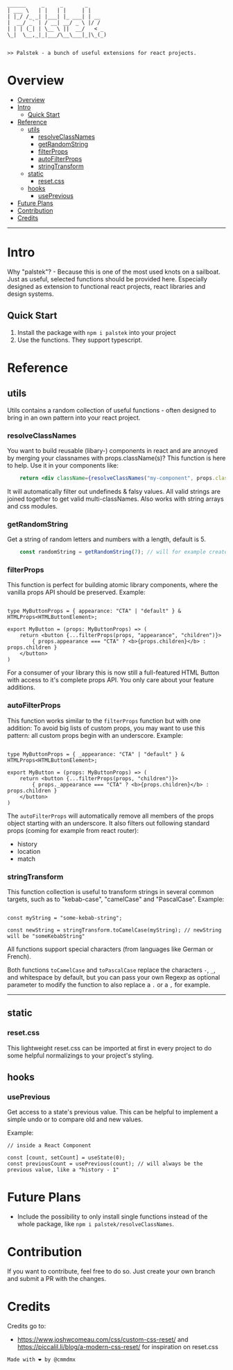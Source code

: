 
```
______     _     _       _      
| ___ \   | |   | |     | |     
| |_/ /_ _| |___| |_ ___| | __  
|  __/ _` | / __| __/ _ \ |/ /  
| | | (_| | \__ \ ||  __/   < _ 
\_|  \__,_|_|___/\__\___|_|\_(_)
                                
                              
>> Palstek - a bunch of useful extensions for react projects.
```



# Overview

- [Overview](#overview)
- [Intro](#intro)
  - [Quick Start](#quick-start)
- [Reference](#reference)
  - [utils](#utils)
    - [resolveClassNames](#resolveclassnames)
    - [getRandomString](#getRandomString)
    - [filterProps](#filterprops)
    - [autoFilterProps](#autofilterprops)
    - [stringTransform](#stringTransform)
  - [static](#static)
    - [reset.css](#resetcss)
  - [hooks](#hooks)
    - [usePrevious](#usePrevious)
- [Future Plans](#future-plans)
- [Contribution](#contribution)
- [Credits](#credits)

---

# Intro

Why "palstek"? - Because this is one of the most used knots on a sailboat. Just as useful, selected functions should be provided here. Especially designed as extension to functional react projects, react libraries and design systems.

## Quick Start

1. Install the package with `npm i palstek` into your project
2. Use the functions. They support typescript.

# Reference

## utils

Utils contains a random collection of useful functions - often designed to bring in an own pattern into your react project.

### resolveClassNames

You want to build reusable (libary-) components in react and are annoyed by merging your classnames with props.className(s)?
This function is here to help. Use it in your components like:

```jsx
    return <div className={resolveClassNames("my-component", props.className, someCondition && "modifier-class")}>{/*...*/}</div>
```

It will automatically filter out undefineds & falsy values. All valid strings are joined together to get valid multi-classNames. Also works with string arrays and css modules.


### getRandomString

Get a string of random letters and numbers with a length, default is 5.

```jsx
    const randomString = getRandomString(7); // will for example create '3udzdaf'
```


### filterProps

This function is perfect for building atomic library components, where the vanilla props API should be preserved.
Example:

```tsx

type MyButtonProps = { appearance: "CTA" | "default" } & HTMLProps<HTMLButtonElement>;

export MyButton = (props: MyButtonProps) => (
    return <button {...filterProps(props, "appearance", "children")}>
        { props.appearance === "CTA" ? <b>{props.children}</b> : props.children }
    </button>
)

```

For a consumer of your library this is now still a full-featured HTML Button with access to it's complete props API. You only care about your feature additions.

### autoFilterProps

This function works similar to the `filterProps` function but with one addition: To avoid big lists of custom props, you may want to use this pattern: all custom props begin with an underscore.
Example: 

```tsx

type MyButtonProps = { _appearance: "CTA" | "default" } & HTMLProps<HTMLButtonElement>;

export MyButton = (props: MyButtonProps) => (
    return <button {...filterProps(props, "children")}>
        { props._appearance === "CTA" ? <b>{props.children}</b> : props.children }
    </button>
)

```

The `autoFilterProps` will automatically remove all members of the props object starting with an underscore. It also filters out following standard props (coming for example from react router): 

- history
- location
- match


### stringTransform

This function collection is useful to transform strings in several common targets, such as to "kebab-case", "camelCase" and "PascalCase".
Example: 

```tsx

const myString = "some-kebab-string";

const newString = stringTransform.toCamelCase(myString); // newString will be "someKebabString"

```

All functions support special characters (from languages like German or French).

Both functions `toCamelCase` and `toPascalCase` replace the characters `-`, `_`, and whitespace by default, but you can pass your own Regexp as optional parameter to modify the function to also replace a `.` or a `,` for example.

---


## static

### reset.css

This lightweight reset.css can be imported at first in every project to do some helpful normalizings to your project's styling. 

## hooks

### usePrevious

Get access to a state's previous value. This can be helpful to implement a simple undo or to compare old and new values.

Example:

```tsx
// inside a React Component

const [count, setCount] = useState(0); 
const previousCount = usePrevious(count); // will always be the previous value, like a "history - 1"

```

# Future Plans

- Include the possibility to only install single functions instead of the whole package, like `npm i palstek/resolveClassNames`.

# Contribution

If you want to contribute, feel free to do so. Just create your own branch and submit a PR with the changes.

# Credits

Credits go to:
- https://www.joshwcomeau.com/css/custom-css-reset/ and https://piccalil.li/blog/a-modern-css-reset/ for inspiration on reset.css

`Made with ❤ by @cmmdmx`